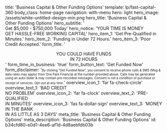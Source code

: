 title: 'Business Capital & Other Funding Options'
template: lp/fast-capital-360
body_class: home-page
navigation: with-menu
hero: light
hero_image: /assets/white-untitled-design-min.png
hero_title: 'Business Capital & </br>Other Funding Options'
hero_subtitle: '</br>Get $5,000 - $750,000 Today'
hero_notice: 'YOUR TIME IS MONEY </br>GET HASSLE-FREE WORKING CAPITAL'
hero_item_1: 'Get Pre-Qualified in Minutes.'
hero_item_2: 'Funding in Under 72 Hours.'
hero_item_3: 'Poor Credit Accepted.'
form_title: '<center>YOU COULD HAVE FUNDS</br>IN 72 HOURS</center>'
form_time_in_business: 'true'
form_button_text: 'Get Funded Now'
form_disclaimer: '<font size="0.5">By clicking “Get Funded Now”, you consent to receive phone calls & SMS (Msg & data rates may apply) from One Park Financial at the number provided above. Calls may be generated using an auto-dialer & may contain pre-recorded messages. Consent is not a condition of purchase or receipt of services. Opt-out at any time.</font>'
overview_icon_1: 'far fa-check-circle'
overview_text_1: 'BAD CREDIT</br>NO PROBLEM'
overview_icon_2: 'far fa-clock'
overview_text_2: 'PRE-QUALIFIED</br>IN MINUTES'
overview_icon_3: 'fas fa-dollar-sign'
overview_text_3: 'MONEY IN THE BANK</br>IN AS LITTLE AS 3 DAYS'
meta_title: 'Business Capital & Other Funding Options'
meta_description: 'Business Capital & Other Funding Options'
id: b34cfd80-e0d1-4ee6-af1d-4d8aebfdb03b
